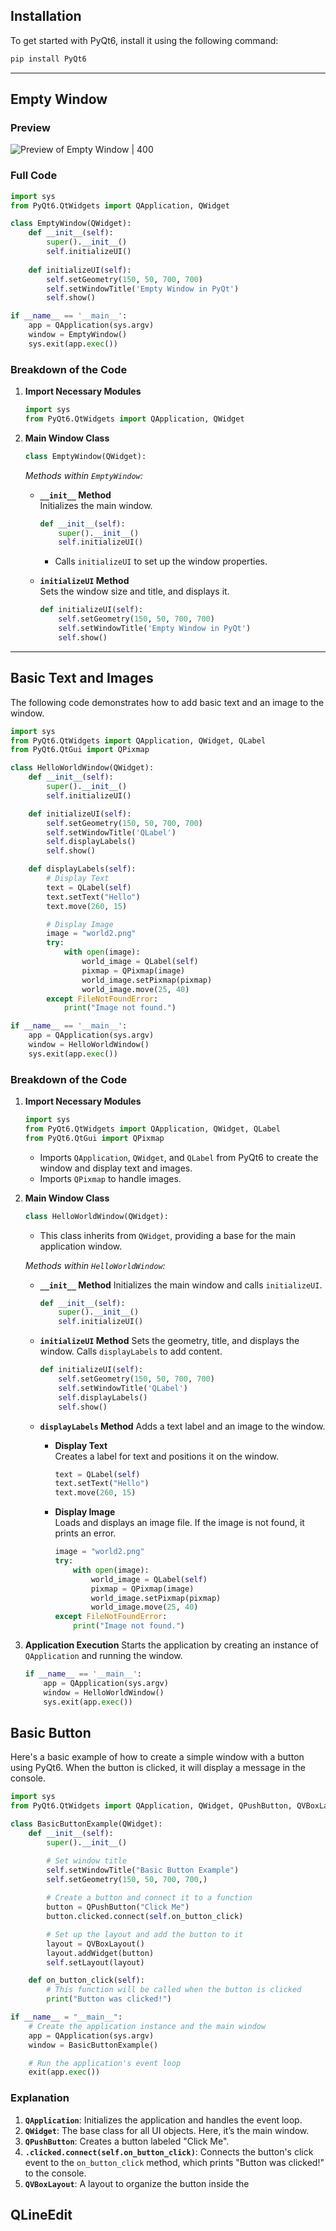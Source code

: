 
## Installation

To get started with PyQt6, install it using the following command:

```bash
pip install PyQt6
```

---

## Empty Window

### Preview

![Preview of Empty Window | 400](empty-window.png)
### Full Code

```python
import sys
from PyQt6.QtWidgets import QApplication, QWidget

class EmptyWindow(QWidget):
    def __init__(self):
        super().__init__()
        self.initializeUI()
    
    def initializeUI(self):
        self.setGeometry(150, 50, 700, 700)
        self.setWindowTitle('Empty Window in PyQt')
        self.show()

if __name__ == '__main__':
    app = QApplication(sys.argv)
    window = EmptyWindow()
    sys.exit(app.exec())
```

### Breakdown of the Code

1. **Import Necessary Modules**
   ```python
   import sys
   from PyQt6.QtWidgets import QApplication, QWidget
   ```

2. **Main Window Class**

   ```python
   class EmptyWindow(QWidget):
   ```

   *Methods within `EmptyWindow`:*

   - **`__init__` Method**  
     Initializes the main window.
     ```python
     def __init__(self):
         super().__init__()
         self.initializeUI()
     ```
     - Calls `initializeUI` to set up the window properties.

   - **`initializeUI` Method**  
     Sets the window size and title, and displays it.
     ```python
     def initializeUI(self):
         self.setGeometry(150, 50, 700, 700)
         self.setWindowTitle('Empty Window in PyQt')
         self.show()
     ```

---

## Basic Text and Images

The following code demonstrates how to add basic text and an image to the window.

```python
import sys
from PyQt6.QtWidgets import QApplication, QWidget, QLabel
from PyQt6.QtGui import QPixmap

class HelloWorldWindow(QWidget):
    def __init__(self):
        super().__init__()
        self.initializeUI()

    def initializeUI(self):
        self.setGeometry(150, 50, 700, 700)
        self.setWindowTitle('QLabel')
        self.displayLabels()
        self.show()

    def displayLabels(self):
        # Display Text
        text = QLabel(self)
        text.setText("Hello")
        text.move(260, 15)

        # Display Image
        image = "world2.png"
        try:
            with open(image):
                world_image = QLabel(self)
                pixmap = QPixmap(image)
                world_image.setPixmap(pixmap)
                world_image.move(25, 40)
        except FileNotFoundError:
            print("Image not found.")

if __name__ == '__main__':
    app = QApplication(sys.argv)
    window = HelloWorldWindow()
    sys.exit(app.exec())
```

### Breakdown of the Code

1. **Import Necessary Modules**

   ```python
   import sys
   from PyQt6.QtWidgets import QApplication, QWidget, QLabel
   from PyQt6.QtGui import QPixmap
   ```
   - Imports `QApplication`, `QWidget`, and `QLabel` from PyQt6 to create the window and display text and images.
   - Imports `QPixmap` to handle images.

2. **Main Window Class**

   ```python
   class HelloWorldWindow(QWidget):
   ```
   - This class inherits from `QWidget`, providing a base for the main application window.

   *Methods within `HelloWorldWindow`:*

   - **`__init__` Method**
     Initializes the main window and calls `initializeUI`.
     ```python
     def __init__(self):
         super().__init__()
         self.initializeUI()
     ```

   - **`initializeUI` Method**
     Sets the geometry, title, and displays the window. Calls `displayLabels` to add content.
     ```python
     def initializeUI(self):
         self.setGeometry(150, 50, 700, 700)
         self.setWindowTitle('QLabel')
         self.displayLabels()
         self.show()
     ```

   - **`displayLabels` Method**
     Adds a text label and an image to the window.

     - **Display Text**  
       Creates a label for text and positions it on the window.
       ```python
       text = QLabel(self)
       text.setText("Hello")
       text.move(260, 15)
       ```

     - **Display Image**  
       Loads and displays an image file. If the image is not found, it prints an error.
       ```python
       image = "world2.png"
       try:
           with open(image):
               world_image = QLabel(self)
               pixmap = QPixmap(image)
               world_image.setPixmap(pixmap)
               world_image.move(25, 40)
       except FileNotFoundError:
           print("Image not found.")
       ```

3. **Application Execution**
   Starts the application by creating an instance of `QApplication` and running the window.
   ```python
   if __name__ == '__main__':
       app = QApplication(sys.argv)
       window = HelloWorldWindow()
       sys.exit(app.exec())
   ```


## Basic Button
Here's a basic example of how to create a simple window with a button using PyQt6. When the button is clicked, it will display a message in the console.

```python
import sys
from PyQt6.QtWidgets import QApplication, QWidget, QPushButton, QVBoxLayout

class BasicButtonExample(QWidget):
    def __init__(self):
        super().__init__()

        # Set window title
        self.setWindowTitle("Basic Button Example")
        self.setGeometry(150, 50, 700, 700,)
        
        # Create a button and connect it to a function
        button = QPushButton("Click Me")
        button.clicked.connect(self.on_button_click)

        # Set up the layout and add the button to it
        layout = QVBoxLayout()
        layout.addWidget(button)
        self.setLayout(layout)

    def on_button_click(self):
        # This function will be called when the button is clicked
        print("Button was clicked!")

if __name__ = "__main__":
    # Create the application instance and the main window
    app = QApplication(sys.argv)
    window = BasicButtonExample()

    # Run the application's event loop
    exit(app.exec())
```

### Explanation

1. **`QApplication`**: Initializes the application and handles the event loop.
2. **`QWidget`**: The base class for all UI objects. Here, it’s the main window.
3. **`QPushButton`**: Creates a button labeled "Click Me".
4. **`.clicked.connect(self.on_button_click)`**: Connects the button's click event to the `on_button_click` method, which prints "Button was clicked!" to the console.
5. **`QVBoxLayout`**: A layout to organize the button inside the 



## QLineEdit